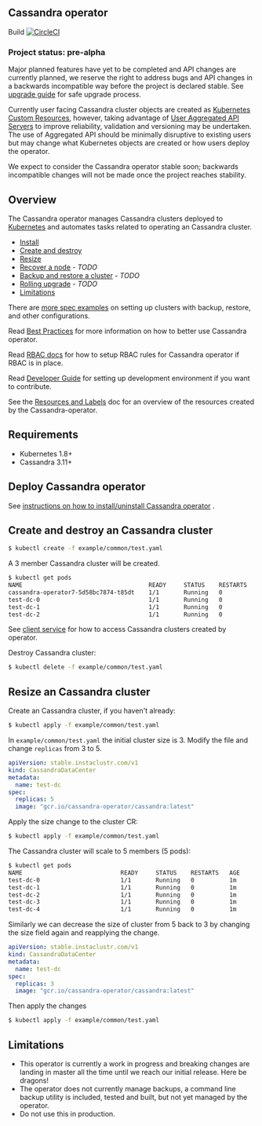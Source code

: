 ## Cassandra operator
Build [![CircleCI](https://circleci.com/gh/instaclustr/cassandra-operator/tree/master.svg?style=svg)](https://circleci.com/gh/instaclustr/cassandra-operator/tree/master)

### Project status: pre-alpha

Major planned features have yet to be completed and API changes are currently planned, we reserve the right to address bugs and API changes in a backwards incompatible way before the project is declared stable. See [upgrade guide](./doc/user/upgrade/upgrade_guide.md) for safe upgrade process.

Currently user facing Cassandra cluster objects are created as [Kubernetes Custom Resources](https://kubernetes.io/docs/tasks/access-kubernetes-api/extend-api-custom-resource-definitions/), however, taking advantage of [User Aggregated API Servers](https://github.com/kubernetes/community/blob/master/contributors/design-proposals/api-machinery/aggregated-api-servers.md) to improve reliability, validation and versioning may be undertaken. The use of Aggregated API should be minimally disruptive to existing users but may change what Kubernetes objects are created or how users deploy the  operator.

We expect to consider the Cassandra operator stable soon; backwards incompatible changes will not be made once the project reaches stability.

## Overview

The Cassandra operator manages Cassandra clusters deployed to [Kubernetes](http://kubernetes.io) and automates tasks related to operating an Cassandra cluster.

- [Install](#deploy-cassandra-operator)
- [Create and destroy](#create-and-destroy-an-Cassandra-cluster)
- [Resize](#resize-an-Cassandra-cluster)
- [Recover a node](#node-recovery) - _TODO_
- [Backup and restore a cluster](#disaster-recovery) - _TODO_
- [Rolling upgrade](#upgrade-an-Cassandra-cluster) - _TODO_
- [Limitations](#limitations)

There are [more spec examples](./doc/spec_examples.md) on setting up clusters with backup, restore, and other configurations.

Read [Best Practices](./doc/best_practices.md) for more information on how to better use Cassandra operator.

Read [RBAC docs](./doc/rbac.md) for how to setup RBAC rules for Cassandra operator if RBAC is in place.

Read [Developer Guide](./doc/developers.md) for setting up development environment if you want to contribute.

See the [Resources and Labels](./doc/resources.md) doc for an overview of the resources created by the Cassandra-operator.

## Requirements

- Kubernetes 1.8+
- Cassandra 3.11+

## Deploy Cassandra operator

See [instructions on how to install/uninstall Cassandra operator](./doc/op_guide.md) .

## Create and destroy an Cassandra cluster

```bash
$ kubectl create -f example/common/test.yaml
```

A 3 member Cassandra cluster will be created.

```bash
$ kubectl get pods
NAME                                    READY     STATUS    RESTARTS   AGE
cassandra-operator7-5d58bc7874-t85dt    1/1       Running   0          18h
test-dc-0                               1/1       Running   0          1m
test-dc-1                               1/1       Running   0          1m
test-dc-2                               1/1       Running   0          1m
```

See [client service](doc/user/client_service.md) for how to access Cassandra clusters created by operator.

Destroy Cassandra cluster:

```bash
$ kubectl delete -f example/common/test.yaml
```

## Resize an Cassandra cluster

Create an Cassandra cluster, if you haven't already:

```bash
$ kubectl apply -f example/common/test.yaml
```

In `example/common/test.yaml` the initial cluster size is 3.
Modify the file and change `replicas` from 3 to 5.

```yaml
apiVersion: stable.instaclustr.com/v1
kind: CassandraDataCenter
metadata:
  name: test-dc
spec:
  replicas: 5
  image: "gcr.io/cassandra-operator/cassandra:latest"
```

Apply the size change to the cluster CR:
```bash
$ kubectl apply -f example/common/test.yaml
```
The Cassandra cluster will scale to 5 members (5 pods):
```bash
$ kubectl get pods
NAME                            READY     STATUS    RESTARTS   AGE
test-dc-0                       1/1       Running   0          1m
test-dc-1                       1/1       Running   0          1m
test-dc-2                       1/1       Running   0          1m
test-dc-3                       1/1       Running   0          1m
test-dc-4                       1/1       Running   0          1m
```

Similarly we can decrease the size of cluster from 5 back to 3 by changing the size field again and reapplying the change.

```yaml
apiVersion: stable.instaclustr.com/v1
kind: CassandraDataCenter
metadata:
  name: test-dc
spec:
  replicas: 3
  image: "gcr.io/cassandra-operator/cassandra:latest"
```
Then apply the changes
```bash
$ kubectl apply -f example/common/test.yaml
```

## Limitations

- This operator is currently a work in progress and breaking changes are landing in master all the time until we reach our initial release. Here be dragons!
- The operator does not currently manage backups, a command line backup utility is included, tested and built, but not yet managed by the operator.
- Do not use this in production.